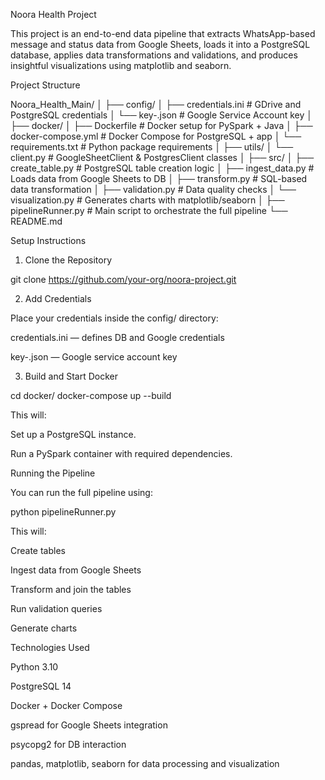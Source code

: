 Noora Health Project

This project is an end-to-end data pipeline that extracts WhatsApp-based message and status data from Google Sheets, loads it into a PostgreSQL database, applies data transformations and validations, and produces insightful visualizations using matplotlib and seaborn.

Project Structure

Noora_Health_Main/
│
├── config/
│   ├── credentials.ini               # GDrive and PostgreSQL credentials
│   └── key-<gdrive>.json             # Google Service Account key
│
├── docker/
│   ├── Dockerfile                    # Docker setup for PySpark + Java
│   ├── docker-compose.yml           # Docker Compose for PostgreSQL + app
│   └── requirements.txt             # Python package requirements
│
├── utils/
│   └── client.py                     # GoogleSheetClient & PostgresClient classes
│
├── src/
│   ├── create_table.py               # PostgreSQL table creation logic
│   ├── ingest_data.py                # Loads data from Google Sheets to DB
│   ├── transform.py                  # SQL-based data transformation
│   ├── validation.py                 # Data quality checks
│   └── visualization.py             # Generates charts with matplotlib/seaborn
│
├── pipelineRunner.py                # Main script to orchestrate the full pipeline
└── README.md

Setup Instructions

1. Clone the Repository

git clone https://github.com/your-org/noora-project.git

2. Add Credentials

Place your credentials inside the config/ directory:





credentials.ini — defines DB and Google credentials



key-<project>.json — Google service account key

3. Build and Start Docker

cd docker/
docker-compose up --build

This will:





Set up a PostgreSQL instance.



Run a PySpark container with required dependencies.

Running the Pipeline

You can run the full pipeline using:

python pipelineRunner.py

This will:





Create tables



Ingest data from Google Sheets



Transform and join the tables



Run validation queries



Generate charts

Technologies Used





Python 3.10



PostgreSQL 14



Docker + Docker Compose



gspread for Google Sheets integration



psycopg2 for DB interaction



pandas, matplotlib, seaborn for data processing and visualization
